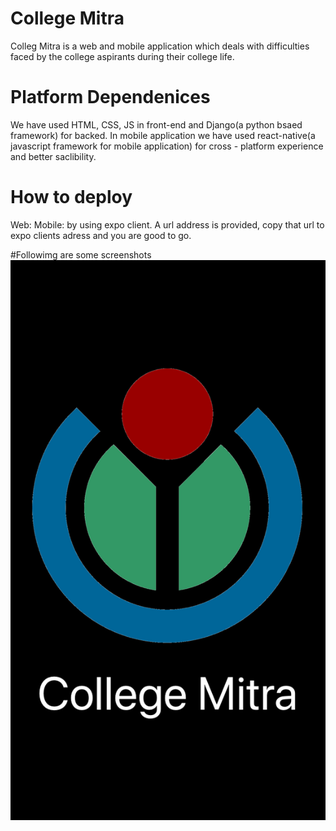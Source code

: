 # College Mitra
Colleg Mitra is a web and mobile application which deals with difficulties faced by the college aspirants during their college life.

# Platform Dependenices
We have used HTML, CSS, JS in front-end and Django(a python bsaed framework) for backed.
In mobile application we have used react-native(a javascript framework for mobile application) for cross - platform experience 
and better saclibility.

# How to deploy
Web:
Mobile:
  by using expo client.
  A url address is provided, copy that url to expo clients adress and you are good to go.

#Followimg are some screenshots
<img src="img/1.png">
